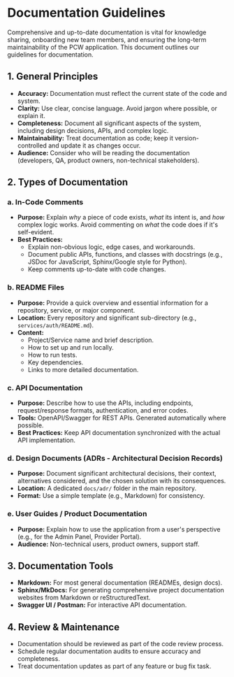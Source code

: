 # Documentation Guidelines

Comprehensive and up-to-date documentation is vital for knowledge sharing, onboarding new team members, and ensuring the long-term maintainability of the PCW application. This document outlines our guidelines for documentation.

## 1. General Principles

*   **Accuracy:** Documentation must reflect the current state of the code and system.
*   **Clarity:** Use clear, concise language. Avoid jargon where possible, or explain it.
*   **Completeness:** Document all significant aspects of the system, including design decisions, APIs, and complex logic.
*   **Maintainability:** Treat documentation as code; keep it version-controlled and update it as changes occur.
*   **Audience:** Consider who will be reading the documentation (developers, QA, product owners, non-technical stakeholders).

## 2. Types of Documentation

### a. In-Code Comments
*   **Purpose:** Explain *why* a piece of code exists, *what* its intent is, and *how* complex logic works. Avoid commenting on *what* the code does if it's self-evident.
*   **Best Practices:**
    *   Explain non-obvious logic, edge cases, and workarounds.
    *   Document public APIs, functions, and classes with docstrings (e.g., JSDoc for JavaScript, Sphinx/Google style for Python).
    *   Keep comments up-to-date with code changes.

### b. README Files
*   **Purpose:** Provide a quick overview and essential information for a repository, service, or major component.
*   **Location:** Every repository and significant sub-directory (e.g., `services/auth/README.md`).
*   **Content:**
    *   Project/Service name and brief description.
    *   How to set up and run locally.
    *   How to run tests.
    *   Key dependencies.
    *   Links to more detailed documentation.

### c. API Documentation
*   **Purpose:** Describe how to use the APIs, including endpoints, request/response formats, authentication, and error codes.
*   **Tools:** OpenAPI/Swagger for REST APIs. Generated automatically where possible.
*   **Best Practices:** Keep API documentation synchronized with the actual API implementation.

### d. Design Documents (ADRs - Architectural Decision Records)
*   **Purpose:** Document significant architectural decisions, their context, alternatives considered, and the chosen solution with its consequences.
*   **Location:** A dedicated `docs/adr/` folder in the main repository.
*   **Format:** Use a simple template (e.g., Markdown) for consistency.

### e. User Guides / Product Documentation
*   **Purpose:** Explain how to use the application from a user's perspective (e.g., for the Admin Panel, Provider Portal).
*   **Audience:** Non-technical users, product owners, support staff.

## 3. Documentation Tools
*   **Markdown:** For most general documentation (READMEs, design docs).
*   **Sphinx/MkDocs:** For generating comprehensive project documentation websites from Markdown or reStructuredText.
*   **Swagger UI / Postman:** For interactive API documentation.

## 4. Review & Maintenance
*   Documentation should be reviewed as part of the code review process.
*   Schedule regular documentation audits to ensure accuracy and completeness.
*   Treat documentation updates as part of any feature or bug fix task.